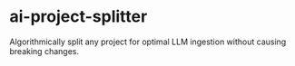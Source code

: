 # ai-project-splitter
Algorithmically split any project for optimal LLM ingestion without causing breaking changes.

